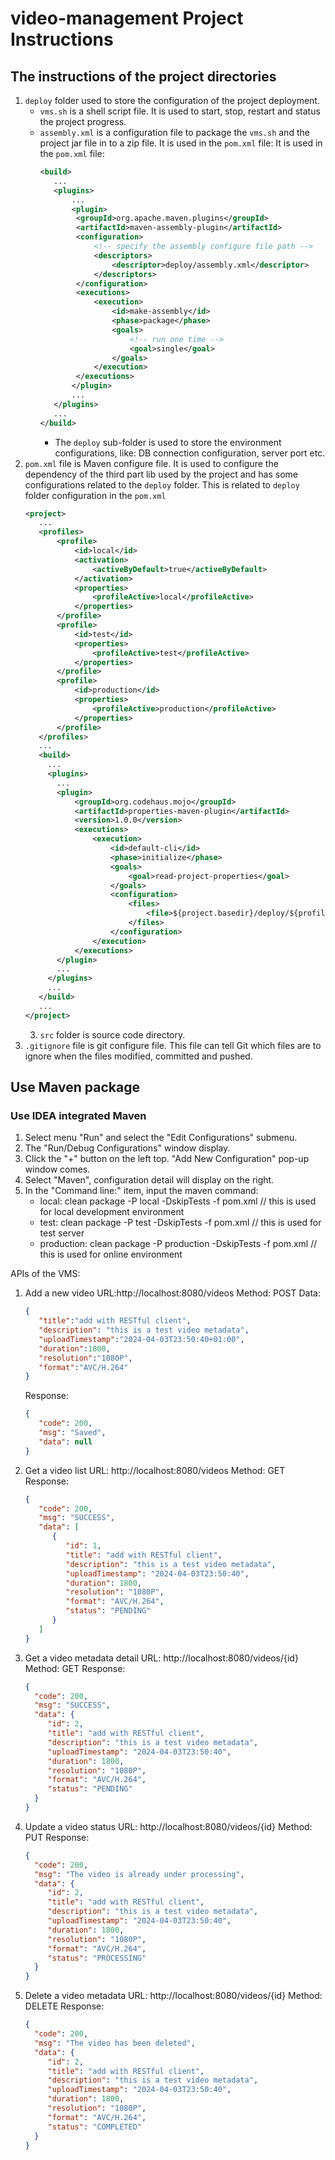 # video-management Project Instructions
## The instructions of the project directories
1. `deploy` folder used to store the configuration of the project deployment.
    - `vms.sh` is a shell script file. It is used to start, stop, restart and status the project progress.
    - `assembly.xml` is a configuration file to package the `vms.sh` and the project jar file in to a zip file.
      It is used in the `pom.xml` file:
      It is used in the `pom.xml` file:
        ```xml
       <build>
           ...
           <plugins>
               ...
               <plugin>
                <groupId>org.apache.maven.plugins</groupId>
                <artifactId>maven-assembly-plugin</artifactId>
                <configuration>
                    <!-- specify the assembly configure file path -->
                    <descriptors>
                        <descriptor>deploy/assembly.xml</descriptor>
                    </descriptors>
                </configuration>
                <executions>
                    <execution>
                        <id>make-assembly</id>
                        <phase>package</phase>
                        <goals>
                            <!-- run one time -->
                            <goal>single</goal>
                        </goals>
                    </execution>
                </executions>
               </plugin>
               ...
           </plugins>
           ...
       </build>
        ```
        - The `deploy` sub-folder is used to store the environment configurations, like: DB connection configuration, server port etc.
2. `pom.xml` file is Maven configure file. It is used to configure the dependency of the third part lib used by the project and has some configurations related to the `deploy` folder.
   This is related to `deploy` folder configuration in the `pom.xml`
     ```xml
    <project>
        ...
        <profiles>
            <profile>
                <id>local</id>
                <activation>
                    <activeByDefault>true</activeByDefault>
                </activation>
                <properties>
                    <profileActive>local</profileActive>
                </properties>
            </profile>
            <profile>
                <id>test</id>
                <properties>
                    <profileActive>test</profileActive>
                </properties>
            </profile>
            <profile>
                <id>production</id>
                <properties>
                    <profileActive>production</profileActive>
                </properties>
            </profile>
        </profiles>
        ...
        <build>
          ...
          <plugins>
            ...
            <plugin>
                <groupId>org.codehaus.mojo</groupId>
                <artifactId>properties-maven-plugin</artifactId>
                <version>1.0.0</version>
                <executions>
                    <execution>
                        <id>default-cli</id>
                        <phase>initialize</phase>
                        <goals>
                            <goal>read-project-properties</goal>
                        </goals>
                        <configuration>
                            <files>
                                <file>${project.basedir}/deploy/${profileActive}/profile.properties</file>
                            </files>
                        </configuration>
                    </execution>
                </executions>
            </plugin>
            ...
          </plugins>
          ...
        </build>
        ...
    </project>
     ```
    3. `src` folder is source code directory.
4. `.gitignore` file is git configure file. This file can tell Git which files are to ignore when the files modified, committed and pushed.

## Use Maven package
### Use IDEA integrated Maven
1. Select menu "Run" and select the "Edit Configurations" submenu.
2. The "Run/Debug Configurations" window display.
3. Click the "+" button on the left top. "Add New Configuration" pop-up window comes.
4. Select "Maven", configuration detail will display on the right.
5. In the "Command line:" item, input the maven command:
    - local: clean package -P local -DskipTests -f pom.xml // this is used for local development environment
    - test: clean package -P test -DskipTests -f pom.xml // this is used for test server
    - production: clean package -P production -DskipTests -f pom.xml // this is used for online environment

APIs of the VMS:
1. Add a new video
   URL:http://localhost:8080/videos
   Method: POST
   Data:
   ```json
   {
      "title":"add with RESTful client",
      "description": "this is a test video metadata",
      "uploadTimestamp":"2024-04-03T23:50:40+01:00",
      "duration":1800,
      "resolution":"1080P",
      "format":"AVC/H.264"
   }
   ```
   Response:
   ```json
   {
      "code": 200,
      "msg": "Saved",
      "data": null
   }
   ```
2. Get a video list
   URL: http://localhost:8080/videos
   Method: GET
   Response:
   ```json
   {
      "code": 200,
      "msg": "SUCCESS",
      "data": [
         {
            "id": 1,
            "title": "add with RESTful client",
            "description": "this is a test video metadata",
            "uploadTimestamp": "2024-04-03T23:50:40",
            "duration": 1800,
            "resolution": "1080P",
            "format": "AVC/H.264",
            "status": "PENDING"
         }
      ]
   }
   ```
3. Get a video metadata detail
   URL: http://localhost:8080/videos/{id}
   Method: GET
   Response:
   ```json
   {
     "code": 200,
     "msg": "SUCCESS",
     "data": {
        "id": 2,
        "title": "add with RESTful client",
        "description": "this is a test video metadata",
        "uploadTimestamp": "2024-04-03T23:50:40",
        "duration": 1800,
        "resolution": "1080P",
        "format": "AVC/H.264",
        "status": "PENDING"
     }
   }
   ```
4. Update a video status
   URL: http://localhost:8080/videos/{id}
   Method: PUT
   Response:
   ```json
   {
     "code": 200,
     "msg": "The video is already under processing",
     "data": {
        "id": 2,
        "title": "add with RESTful client",
        "description": "this is a test video metadata",
        "uploadTimestamp": "2024-04-03T23:50:40",
        "duration": 1800,
        "resolution": "1080P",
        "format": "AVC/H.264",
        "status": "PROCESSING"
     }
   }
   ```
5. Delete a video metadata
   URL: http://localhost:8080/videos/{id}
   Method: DELETE
   Response:
   ```json
   {
     "code": 200,
     "msg": "The video has been deleted",
     "data": {
        "id": 2,
        "title": "add with RESTful client",
        "description": "this is a test video metadata",
        "uploadTimestamp": "2024-04-03T23:50:40",
        "duration": 1800,
        "resolution": "1080P",
        "format": "AVC/H.264",
        "status": "COMPLETED"
     }
   }
   ```